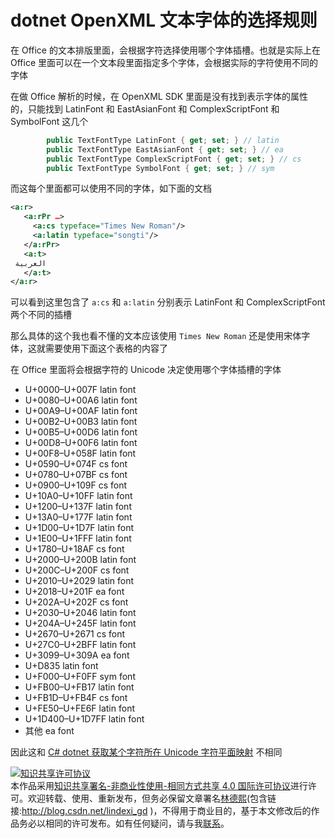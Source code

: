 
# dotnet OpenXML 文本字体的选择规则

在 Office 的文本排版里面，会根据字符选择使用哪个字体插槽。也就是实际上在 Office 里面可以在一个文本段里面指定多个字体，会根据实际的字符使用不同的字体

<!--more-->


<!-- 发布 -->

在做 Office 解析的时候，在 OpenXML SDK 里面是没有找到表示字体的属性的，只能找到 LatinFont 和 EastAsianFont 和 ComplexScriptFont 和 SymbolFont 这几个

```csharp
        public TextFontType LatinFont { get; set; } // latin
        public TextFontType EastAsianFont { get; set; } // ea
        public TextFontType ComplexScriptFont { get; set; } // cs
        public TextFontType SymbolFont { get; set; } // sym
```

而这每个里面都可以使用不同的字体，如下面的文档

```xml
<a:r>
   <a:rPr …>
     <a:cs typeface="Times New Roman"/>
     <a:latin typeface="songti"/>
   </a:rPr>
   <a:t>
 العربية 
   </a:t> 
</a:r>
```

可以看到这里包含了 `a:cs` 和 `a:latin` 分别表示 LatinFont 和 ComplexScriptFont 两个不同的插槽

那么具体的这个我也看不懂的文本应该使用 `Times New Roman` 还是使用宋体字体，这就需要使用下面这个表格的内容了

在 Office 里面将会根据字符的 Unicode 决定使用哪个字体插槽的字体

- U+0000–U+007F latin font 
- U+0080–U+00A6 latin font 
- U+00A9–U+00AF latin font 
- U+00B2–U+00B3 latin font 
- U+00B5–U+00D6 latin font 
- U+00D8–U+00F6 latin font 
- U+00F8–U+058F latin font 
- U+0590–U+074F cs font 
- U+0780–U+07BF cs font 
- U+0900–U+109F cs font 
- U+10A0–U+10FF latin font 
- U+1200–U+137F latin font 
- U+13A0–U+177F latin font 
- U+1D00–U+1D7F latin font 
- U+1E00–U+1FFF latin font 
- U+1780–U+18AF cs font 
- U+2000–U+200B latin font 
- U+200C–U+200F cs font 
- U+2010–U+2029 latin font
- U+2018–U+201F ea font
- U+202A–U+202F cs font 
- U+2030–U+2046 latin font 
- U+204A–U+245F latin font 
- U+2670–U+2671 cs font 
- U+27C0–U+2BFF latin font 
- U+3099–U+309A ea font  
- U+D835        latin font
- U+F000–U+F0FF sym font 
- U+FB00–U+FB17 latin font 
- U+FB1D–U+FB4F cs font 
- U+FE50–U+FE6F latin font
- U+1D400–U+1D7FF latin font 
- 其他 ea font

<!-- (U\+[\dA-F]*\SU\+[\dA-F]*) -->

因此这和 [C# dotnet 获取某个字符所在 Unicode 字符平面映射](https://blog.lindexi.com/post/C-dotnet-%E8%8E%B7%E5%8F%96%E6%9F%90%E4%B8%AA%E5%AD%97%E7%AC%A6%E6%89%80%E5%9C%A8-Unicode-%E5%AD%97%E7%AC%A6%E5%B9%B3%E9%9D%A2%E6%98%A0%E5%B0%84.html) 不相同







<a rel="license" href="http://creativecommons.org/licenses/by-nc-sa/4.0/"><img alt="知识共享许可协议" style="border-width:0" src="https://licensebuttons.net/l/by-nc-sa/4.0/88x31.png" /></a><br />本作品采用<a rel="license" href="http://creativecommons.org/licenses/by-nc-sa/4.0/">知识共享署名-非商业性使用-相同方式共享 4.0 国际许可协议</a>进行许可。欢迎转载、使用、重新发布，但务必保留文章署名[林德熙](http://blog.csdn.net/lindexi_gd)(包含链接:http://blog.csdn.net/lindexi_gd )，不得用于商业目的，基于本文修改后的作品务必以相同的许可发布。如有任何疑问，请与我[联系](mailto:lindexi_gd@163.com)。